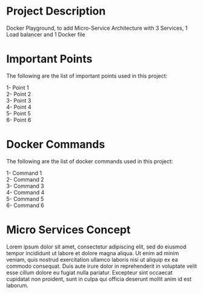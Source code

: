 # Project Description

Docker Playground, to add Micro-Service Architecture with 3 Services, 1 Load balancer and 1 Docker file

# Important Points

The following are the list of important points used in this project:

1- Point 1\
2- Point 2\
3- Point 3\
4- Point 4\
5- Point 5\
6- Point 6

# Docker Commands

The following are the list of docker commands used in this project:

1- Command 1\
2- Command 2\
3- Command 3\
4- Command 4\
5- Command 5\
6- Command 6

# Micro Services Concept

Lorem ipsum dolor sit amet, consectetur adipiscing elit, sed do eiusmod tempor incididunt ut labore et dolore magna aliqua. Ut enim ad minim veniam, quis nostrud exercitation ullamco laboris nisi ut aliquip ex ea commodo consequat. Duis aute irure dolor in reprehenderit in voluptate velit esse cillum dolore eu fugiat nulla pariatur. Excepteur sint occaecat cupidatat non proident, sunt in culpa qui officia deserunt mollit anim id est laborum.
